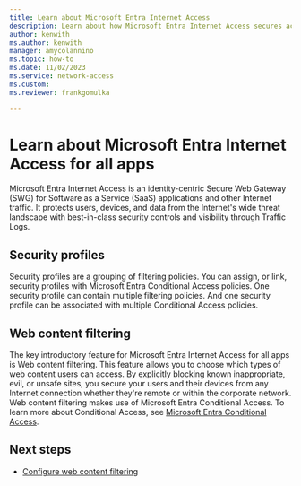 ```yaml
---
title: Learn about Microsoft Entra Internet Access
description: Learn about how Microsoft Entra Internet Access secures access to the Internet.
author: kenwith
ms.author: kenwith
manager: amycolannino
ms.topic: how-to
ms.date: 11/02/2023
ms.service: network-access
ms.custom: 
ms.reviewer: frankgomulka

---
```


# Learn about Microsoft Entra Internet Access for all apps

Microsoft Entra Internet Access is an identity-centric Secure Web Gateway (SWG) for Software as a Service (SaaS) applications and other Internet traffic. It protects users, devices, and data from the Internet's wide threat landscape with best-in-class security controls and visibility through Traffic Logs.

## Security profiles
Security profiles are a grouping of filtering policies. You can assign, or link, security profiles with Microsoft Entra Conditional Access policies. One security profile can contain multiple filtering policies. And one security profile can be associated with multiple Conditional Access policies.

## Web content filtering

The key introductory feature for Microsoft Entra Internet Access for all apps is Web content filtering. This feature allows you to choose which types of web content users can access. By explicitly blocking known inappropriate, evil, or unsafe sites, you secure your users and their devices from any Internet connection whether they're remote or within the corporate network. Web content filtering makes use of Microsoft Entra Conditional Access. To learn more about Conditional Access, see [Microsoft Entra Conditional Access](/azure/active-directory/conditional-access/).

## Next steps

- [Configure web content filtering](how-to-configure-quick-access.md)
